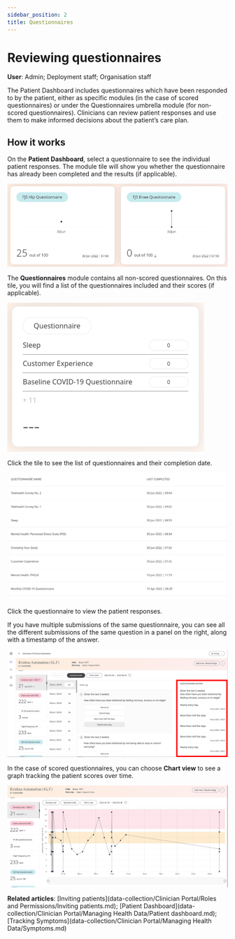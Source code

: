 ```yaml
---
sidebar_position: 2
title: Questionnaires
---
```

# Reviewing questionnaires
**User**: Admin; Deployment staff; Organisation staff

The Patient Dashboard includes questionnaires which have been responded to by the patient, either as specific modules (in the case of scored questionnaires) or under the Questionnaires umbrella module (for non-scored questionnaires). Clinicians can review patient responses and use them to make informed decisions about the patient’s care plan.

## How it works​
On the **Patient Dashboard**, select a questionnaire to see the individual patient responses. The module tile will show you whether the questionnaire has already been completed and the results (if applicable). 

![Questionnaire modules](./assets/Questionnaire01.png)

The **Questionnaires** module contains all non-scored questionnaires. On this tile, you will find a list of the questionnaires included and their scores (if applicable).

![Questionnaires module](./assets/Questionnaire02.png)

Click the tile to see the list of questionnaires and their completion date.

![Completed Questionnaires](./assets/Questionnaire03.png)

Click the questionnaire to view the patient responses. 

If you have multiple submissions of the same questionnaire, you can see all the different submissions of the same question in a panel on the right, along with a timestamp of the answer.

![Questionnaire history](./assets/Questionnaire05.png)

In the case of scored questionnaires, you can choose **Chart view** to see a graph tracking the patient scores over time. 

![Chart view](./assets/Questionnaire06.png)

**Related articles**: [Inviting patients](data-collection/Clinician Portal/Roles and Permissions/Inviting patients.md); [Patient Dashboard](data-collection/Clinician Portal/Managing Health Data/Patient dashboard.md); [Tracking Symptoms](data-collection/Clinician Portal/Managing Health Data/Symptoms.md)  
